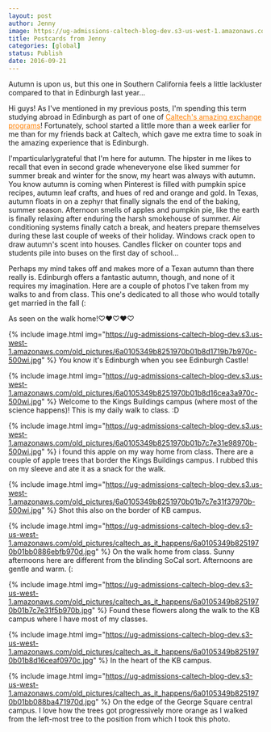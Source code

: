 ```yaml
---
layout: post
author: Jenny
image: https://ug-admissions-caltech-blog-dev.s3-us-west-1.amazonaws.com/old_pictures/caltech_as_it_happens/6a0105349b8251970b01b8d16cea15970c.jpg
title: Postcards from Jenny
categories: [global]
status: Publish
date: 2016-09-21
---
```


Autumn is upon us, but this one in Southern California feels a little lackluster compared to that in Edinburgh last year...

Hi guys!
As I've mentioned in my previous posts, I'm spending this term studying abroad in Edinburgh as part of one of <a href="https://fasa.caltech.edu/studyabroad" style="color: #ff7f00; text-decoration: underline;" target="_blank">Caltech's amazing exchange programs</a>! Fortunately, school started a little more than a week earlier for me than for my friends back at Caltech, which gave me extra time to soak in the amazing experience that is Edinburgh.

I'mparticularlygrateful that I'm here for autumn. The hipster in me likes to recall that even in second grade wheneveryone else liked summer for summer break and winter for the snow, my heart was always with autumn. You know autumn is coming when Pinterest is filled with pumpkin spice recipes, autumn leaf crafts, and hues of red and orange and gold. In Texas, autumn floats in on a zephyr that finally signals the end of the baking, summer season. Afternoon smells of apples and pumpkin pie, like the earth is finally relaxing after enduring the harsh smokehouse of summer. Air conditioning systems finally catch a break, and heaters prepare themselves during these last couple of weeks of their holiday. Windows crack open to draw autumn's scent into houses. Candles flicker on counter tops and students pile into buses on the first day of school...

Perhaps my mind takes off and makes more of a Texan autumn than there really is. Edinburgh offers a fantastic autumn, though, and none of it requires my imagination. Here are a couple of photos I've taken from my walks to and from class. This one's dedicated to all those who would totally get married in the fall (:

As seen on the walk home!♡❤♡❤♡


{% include image.html img="https://ug-admissions-caltech-blog-dev.s3.us-west-1.amazonaws.com/old_pictures/6a0105349b8251970b01b8d1719b7b970c-500wi.jpg" %}
You know it's Edinburgh when you see Edinburgh Castle!


{% include image.html img="https://ug-admissions-caltech-blog-dev.s3.us-west-1.amazonaws.com/old_pictures/6a0105349b8251970b01b8d16cea3a970c-500wi.jpg" %}
Welcome to the Kings Buildings campus (where most of the science happens)! This is my daily walk to class. :D


{% include image.html img="https://ug-admissions-caltech-blog-dev.s3.us-west-1.amazonaws.com/old_pictures/6a0105349b8251970b01b7c7e31e98970b-500wi.jpg" %}
i found this apple on my way home from class. There are a couple of apple trees that border the Kings Buildings campus. I rubbed this on my sleeve and ate it as a snack for the walk.


{% include image.html img="https://ug-admissions-caltech-blog-dev.s3.us-west-1.amazonaws.com/old_pictures/6a0105349b8251970b01b7c7e31f37970b-500wi.jpg" %}
Shot this also on the border of KB campus.


{% include image.html img="https://ug-admissions-caltech-blog-dev.s3-us-west-1.amazonaws.com/old_pictures/caltech_as_it_happens/6a0105349b8251970b01bb0886ebfb970d.jpg" %}
On the walk home from class. Sunny afternoons here are different from the blinding SoCal sort. Afternoons are gentle and warm. (:


{% include image.html img="https://ug-admissions-caltech-blog-dev.s3-us-west-1.amazonaws.com/old_pictures/caltech_as_it_happens/6a0105349b8251970b01b7c7e31f5b970b.jpg" %}
Found these flowers along the walk to the KB campus where I have most of my classes.


{% include image.html img="https://ug-admissions-caltech-blog-dev.s3-us-west-1.amazonaws.com/old_pictures/caltech_as_it_happens/6a0105349b8251970b01b8d16ceaf0970c.jpg" %}
In the heart of the KB campus.


{% include image.html img="https://ug-admissions-caltech-blog-dev.s3-us-west-1.amazonaws.com/old_pictures/caltech_as_it_happens/6a0105349b8251970b01bb088ba471970d.jpg" %}
On the edge of the George Square central campus. I love how the trees got progressively more orange as I walked from the left-most tree to the position from which I took this photo.

